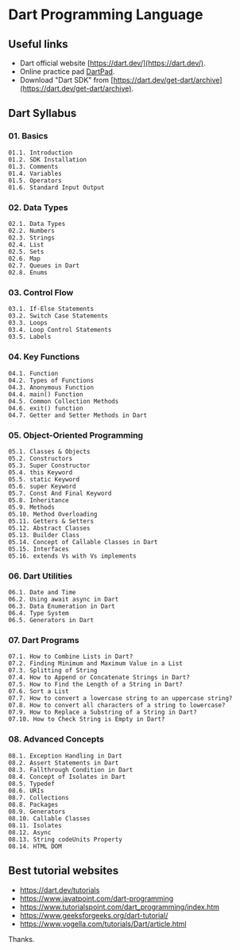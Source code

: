 # Dart Programming Language 

## Useful links
- Dart official website [https://dart.dev/](https://dart.dev/).
- Online practice pad [DartPad](https://dartpad.dev/?). 
- Download "Dart SDK" from [https://dart.dev/get-dart/archive](https://dart.dev/get-dart/archive). 

## Dart Syllabus

### 01. Basics 
    01.1. Introduction 
    01.2. SDK Installation 
    01.3. Comments 
    01.4. Variables 
    01.5. Operators 
    01.6. Standard Input Output 

### 02. Data Types
    02.1. Data Types
    02.2. Numbers
    02.3. Strings
    02.4. List
    02.5. Sets
    02.6. Map
    02.7. Queues in Dart
    02.8. Enums

### 03. Control Flow 
    03.1. If-Else Statements
    03.2. Switch Case Statements
    03.3. Loops
    03.4. Loop Control Statements
    03.5. Labels 

### 04. Key Functions 
    04.1. Function
    04.2. Types of Functions
    04.3. Anonymous Function
    04.4. main() Function
    04.5. Common Collection Methods
    04.6. exit() function
    04.7. Getter and Setter Methods in Dart

### 05. Object-Oriented Programming 
    05.1. Classes & Objects
    05.2. Constructors
    05.3. Super Constructor
    05.4. this Keyword
    05.5. static Keyword
    05.6. super Keyword
    05.7. Const And Final Keyword
    05.8. Inheritance
    05.9. Methods
    05.10. Method Overloading
    05.11. Getters & Setters
    05.12. Abstract Classes
    05.13. Builder Class
    05.14. Concept of Callable Classes in Dart
    05.15. Interfaces
    05.16. extends Vs with Vs implements

### 06. Dart Utilities 
    06.1. Date and Time
    06.2. Using await async in Dart
    06.3. Data Enumeration in Dart
    06.4. Type System
    06.5. Generators in Dart 

### 07. Dart Programs 
    07.1. How to Combine Lists in Dart?
    07.2. Finding Minimum and Maximum Value in a List
    07.3. Splitting of String
    07.4. How to Append or Concatenate Strings in Dart?
    07.5. How to Find the Length of a String in Dart?
    07.6. Sort a List
    07.7. How to convert a lowercase string to an uppercase string?
    07.8. How to convert all characters of a string to lowercase?
    07.9. How to Replace a Substring of a String in Dart?
    07.10. How to Check String is Empty in Dart? 

### 08. Advanced Concepts 
    08.1. Exception Handling in Dart
    08.2. Assert Statements in Dart
    08.3. Fallthrough Condition in Dart
    08.4. Concept of Isolates in Dart
    08.5. Typedef
    08.6. URIs
    08.7. Collections
    08.8. Packages
    08.9. Generators
    08.10. Callable Classes
    08.11. Isolates
    08.12. Async
    08.13. String codeUnits Property
    08.14. HTML DOM

## Best tutorial websites 
- https://dart.dev/tutorials 
- https://www.javatpoint.com/dart-programming
- https://www.tutorialspoint.com/dart_programming/index.htm
- https://www.geeksforgeeks.org/dart-tutorial/ 
- https://www.vogella.com/tutorials/Dart/article.html 

Thanks.
